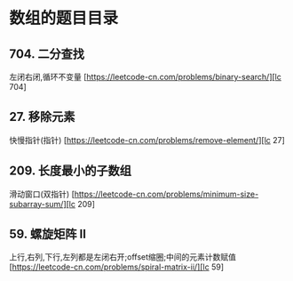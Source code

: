 # 数组的题目目录

## 704. 二分查找

左闭右闭,循环不变量
[https://leetcode-cn.com/problems/binary-search/][lc 704]

## 27. 移除元素

快慢指针(指针)
[https://leetcode-cn.com/problems/remove-element/][lc 27]

## 209. 长度最小的子数组

滑动窗口(双指针)
[https://leetcode-cn.com/problems/minimum-size-subarray-sum/][lc 209]

## 59. 螺旋矩阵 II

上行,右列,下行,左列都是左闭右开;offset缩圈;中间的元素计数赋值
[https://leetcode-cn.com/problems/spiral-matrix-ii/][lc 59]